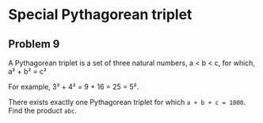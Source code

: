 # Special Pythagorean triplet

## Problem 9

A Pythagorean triplet is a set of three natural numbers, a < b < c, for which,
a² + b² = c²

For example, 3² + 4² = 9 + 16 = 25 = 5².

There exists exactly one Pythagorean triplet for which `a + b + c = 1000`.
Find the product `abc`.
